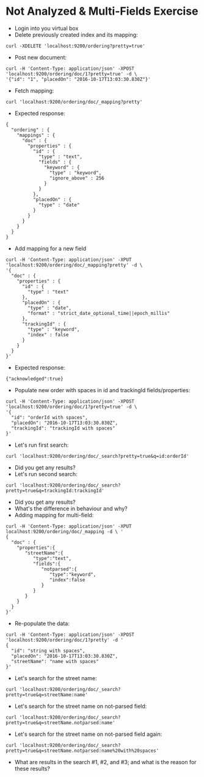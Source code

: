 # Not Analyzed & Multi-Fields Exercise #

* Login into you virtual box
* Delete previously created index and its mapping:
```
curl -XDELETE 'localhost:9200/ordering?pretty=true'
```
* Post new document:
```
curl -H 'Content-Type: application/json' -XPOST 'localhost:9200/ordering/doc/1?pretty=true' -d \
'{"id": "1", "placedOn": "2016-10-17T13:03:30.830Z"}'
```
* Fetch mapping:
```
curl 'localhost:9200/ordering/doc/_mapping?pretty'
```
* Expected response:
```
{
  "ordering" : {
    "mappings" : {
      "doc" : {
        "properties" : {
          "id" : {
            "type" : "text",
            "fields" : {
              "keyword" : {
                "type" : "keyword",
                "ignore_above" : 256
              }
            }
          },
          "placedOn" : {
            "type" : "date"
          }
        }
      }
    }
  }
}

```
* Add mapping for a new field
```
curl -H 'Content-Type: application/json' -XPUT 'localhost:9200/ordering/doc/_mapping?pretty' -d \
'{
  "doc" : {
    "properties" : {
      "id" : {
        "type" : "text"
      },
      "placedOn" : {
        "type" : "date",
        "format" : "strict_date_optional_time||epoch_millis"
      },
      "trackingId" : {
        "type" : "keyword",
        "index" : false
      }
    }
  }
}'
```
* Expected response:
```
{"acknowledged":true}
```
* Populate new order with spaces in id and trackingId fields/properties:  
```
curl -H 'Content-Type: application/json' -XPOST 'localhost:9200/ordering/doc/1?pretty=true' -d \
'{
  "id": "orderId with spaces", 
  "placedOn": "2016-10-17T13:03:30.830Z",
  "trackingId": "trackingId with spaces"
}'
```  
* Let's run first search:
```
curl 'localhost:9200/ordering/doc/_search?pretty=true&q=id:orderId'
```
* Did you get any results?
* Let's run second search:
```
curl 'localhost:9200/ordering/doc/_search?pretty=true&q=trackingId:trackingId'
```
* Did you get any results?  
* What's the difference in behaviour and why?  
* Adding mapping for multi-field:
```
curl -H 'Content-Type: application/json' -XPUT localhost:9200/ordering/doc/_mapping -d \ '
{
  "doc" : {
    "properties":{  
       "streetName":{  
          "type":"text",
          "fields":{  
             "notparsed":{  
                "type":"keyword",
                "index":false
             }
          }
       }
    }
  }
}'
```
* Re-populate the data:
```
curl -H 'Content-Type: application/json' -XPOST 'localhost:9200/ordering/doc/1?pretty' -d '
{
  "id": "string with spaces", 
  "placedOn": "2016-10-17T13:03:30.830Z",
  "streetName": "name with spaces"
}'
```
* Let's search for the street name:
```
curl 'localhost:9200/ordering/doc/_search?pretty=true&q=streetName:name'
```
* Let's search for the street name on not-parsed field:
```
curl 'localhost:9200/ordering/doc/_search?pretty=true&q=streetName.notparsed:name'
```
* Let's search for the street name on not-parsed field again:
```
curl 'localhost:9200/ordering/doc/_search?pretty=true&q=streetName.notparsed:name%20with%20spaces'
```
* What are results in the search #1, #2, and #3; and what is the reason for these results?

